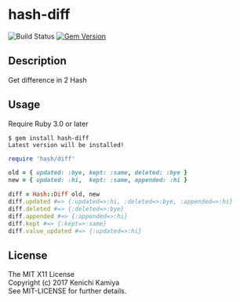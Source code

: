 hash-diff
===========

![Build Status](https://github.com/kachick/hash-diff/actions/workflows/spec.yml/badge.svg?branch=main)
[![Gem Version](https://badge.fury.io/rb/hash-diff.png)](http://badge.fury.io/rb/hash-diff)

Description
-----------

Get difference in 2 Hash

Usage
-----

Require Ruby 3.0 or later

```console
$ gem install hash-diff
Latest version will be installed!
```


```ruby
require 'hash/diff'

old = { updated: :bye, kept: :same, deleted: :bye }
new = { updated: :hi,  kept: :same, appended: :hi }

diff = Hash::Diff old, new
diff.updated #=> {:updated=>:hi, :deleted=>:bye, :appended=>:hi}
diff.deleted #=> {:deleted=>:bye}
diff.appended #=> {:appended=>:hi}
diff.kept #=> {:kept=>:same}
diff.value_updated #=> {:updated=>:hi}
```

License
--------

The MIT X11 License  
Copyright (c) 2017 Kenichi Kamiya  
See MIT-LICENSE for further details.
